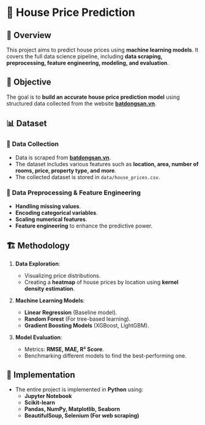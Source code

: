 
# 🏡 House Price Prediction

## 📌 Overview
This project aims to predict house prices using **machine learning models**. It covers the full data science pipeline, including **data scraping, preprocessing, feature engineering, modeling, and evaluation**. 

## 🎯 Objective
The goal is to **build an accurate house price prediction model** using structured data collected from the website **[batdongsan.vn](https://batdongsan.vn/ban-nha/)**.

## 📊 Dataset
### 📌 **Data Collection**
- Data is scraped from **[batdongsan.vn](https://batdongsan.vn/ban-nha/)**.
- The dataset includes various features such as **location, area, number of rooms, price, property type, and more**.
- The collected dataset is stored in `data/house_prices.csv`.

### 📌 **Data Preprocessing & Feature Engineering**
- **Handling missing values**.
- **Encoding categorical variables**.
- **Scaling numerical features**.
- **Feature engineering** to enhance the predictive power.

## 🏗️ Methodology
1. **Data Exploration**:
   - Visualizing price distributions.
   - Creating a **heatmap** of house prices by location using **kernel density estimation**.
  
2. **Machine Learning Models**:
   - **Linear Regression** (Baseline model).
   - **Random Forest** (For tree-based learning).
   - **Gradient Boosting Models** (XGBoost, LightGBM).

3. **Model Evaluation**:
   - Metrics: **RMSE, MAE, R² Score**.
   - Benchmarking different models to find the best-performing one.

## 🚀 Implementation
- The entire project is implemented in **Python** using:
  - **Jupyter Notebook**
  - **Scikit-learn**
  - **Pandas, NumPy, Matplotlib, Seaborn**
  - **BeautifulSoup, Selenium (For web scraping)**
